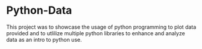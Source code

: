 # Python-Data
This project was to showcase the usage of python programming to plot data provided and to utlilize multiple python libraries to enhance and analyze data as an intro to python use.
